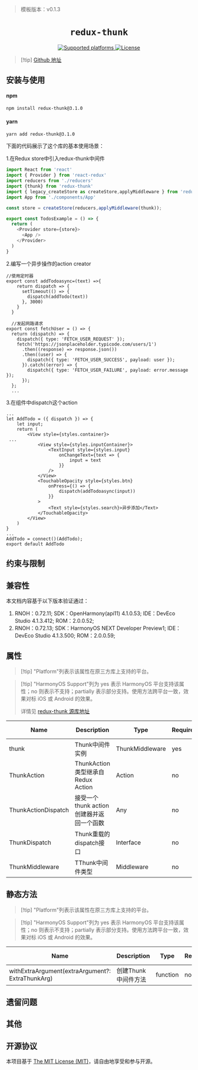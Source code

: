 > 模板版本：v0.1.3

<p align="center">
  <h1 align="center"> <code>redux-thunk</code> </h1>
</p>
<p align="center">
    <a href="https://github.com/reduxjs/redux-thunk?tab=readme-ov-file">
        <img src="https://img.shields.io/badge/platforms-android%20|%20ios%20|%20harmony%20-lightgrey.svg" alt="Supported platforms" />
    </a>
    <a href="https://github.com/reduxjs/redux-thunk?tab=MIT-1-ov-file">
        <img src="https://img.shields.io/badge/license-MIT-green.svg" alt="License" />
    </a>
</p>


> [!tip] [Github 地址](https://github.com/reduxjs/redux-thunk)

## 安装与使用

<!-- tabs:start -->

#### **npm**

```bash
npm install redux-thunk@3.1.0
```

#### **yarn**

```bash
yarn add redux-thunk@3.1.0
```

<!-- tabs:end -->

下面的代码展示了这个库的基本使用场景：

1.在Redux store中引入redux-thunk中间件

```js
import React from 'react'
import { Provider } from 'react-redux'
import reducers from './reducers'
import {thunk} from 'redux-thunk'
import { legacy_createStore as createStore,applyMiddleware } from 'redux'
import App from './components/App'

const store = createStore(reducers,applyMiddleware(thunk));

export const TodosExample = () => {
  return (
    <Provider store={store}>
      <App />
    </Provider>
  )
}
```
2.编写一个异步操作的action creator
```
//使用定时器
export const addTodoasync=(text) =>{
    return dispatch => {
      setTimeout(() => {
        dispatch(addTodo(text))
      }, 3000)
    }
  }
  
  //发起网路请求
export const fetchUser = () => {
  return (dispatch) => {
    dispatch({ type: 'FETCH_USER_REQUEST' });
    fetch('https://jsonplaceholder.typicode.com/users/1')
      .then((response) => response.json())
      .then((user) => {
        dispatch({ type: 'FETCH_USER_SUCCESS', payload: user });
      }).catch((error) => {
        dispatch({ type: 'FETCH_USER_FAILURE', payload: error.message });
      });
  };
  ...
```

3.在组件中dispatch这个action
```
...
let AddTodo = ({ dispatch }) => {
    let input;
    return (
        <View style={styles.container}>
 ...
			<View style={styles.inputContainer}>
                <TextInput style={styles.input}
                    onChangeText={text => {
                        input = text
                    }}
                />
            </View>
            <TouchableOpacity style={styles.btn}
                onPress={() => {
                    dispatch(addTodoasync(input))
                }}
            >
                <Text style={styles.search}>异步添加</Text>
            </TouchableOpacity>
        </View>
    )
}
...
AddTodo = connect()(AddTodo);
export default AddTodo
```

## 约束与限制

## 兼容性

本文档内容基于以下版本验证通过：

1. RNOH：0.72.11; SDK：OpenHarmony(api11) 4.1.0.53; IDE：DevEco Studio 4.1.3.412; ROM：2.0.0.52;
2. RNOH：0.72.13; SDK：HarmonyOS NEXT Developer Preview1; IDE：DevEco Studio 4.1.3.500; ROM：2.0.0.59;

## 属性

> [!tip] "Platform"列表示该属性在原三方库上支持的平台。

> [!tip] "HarmonyOS Support"列为 yes 表示 HarmonyOS 平台支持该属性；no 则表示不支持；partially 表示部分支持。使用方法跨平台一致，效果对标 iOS 或 Android 的效果。
>
> 详情见 [redux-thunk 源库地址](https://github.com/reduxjs/redux-thunk)

| Name | Description | Type | Required | Platform | HarmonyOS Support  |
| -------------------- | --------------- | -------- | -------- | -------- | ----------------- |
| thunk | Thunk中间件实例     | ThunkMiddleware   | yes      | All      | yes               |
| ThunkAction | ThunkAction类型继承自Redux Action     | Action   | no      | All      | yes               |
| ThunkActionDispatch | 接受一个thunk action创建器并返回一个函数   | Any   | no      | All      | yes               |
| ThunkDispatch | Thunk重载的dispatch接口  | Interface   | no      | All      | yes               |
| ThunkMiddleware | TThunk中间件类型     | Middleware   | no      | All      | yes               |

## 静态方法

> [!tip] "Platform"列表示该属性在原三方库上支持的平台。

> [!tip] "HarmonyOS Support"列为 yes 表示 HarmonyOS 平台支持该属性；no 则表示不支持；partially 表示部分支持。使用方法跨平台一致，效果对标 iOS 或 Android 的效果。

| Name | Description | Type | Required | Platform | HarmonyOS Support  |
| ---- | ----------- | ---- | -------- | -------- | ------------------ |
| withExtraArgument(extraArgument?: ExtraThunkArg) | 创建Thunk中间件方法     | function   | no      | All      | yes               |

## 遗留问题

## 其他

## 开源协议

本项目基于 [The MIT License (MIT)](https://github.com/reduxjs/redux-thunk?tab=MIT-1-ov-file)，请自由地享受和参与开源。

